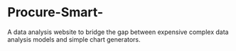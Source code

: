 # Procure-Smart-
A data analysis website to bridge the gap between expensive complex data analysis models and simple chart generators.
